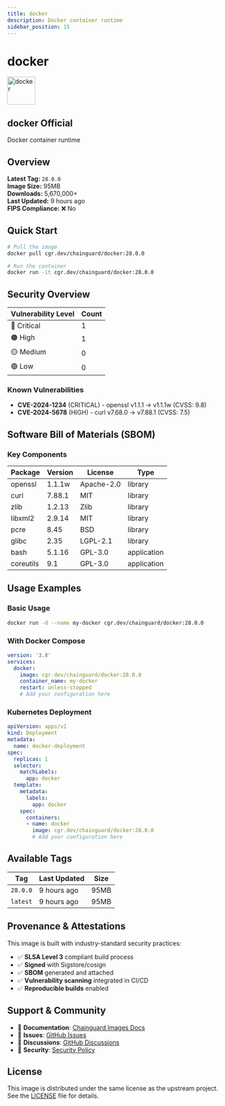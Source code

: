 ```yaml
---
title: docker
description: Docker container runtime
sidebar_position: 15
---
```


# docker


  <div style={{display: 'flex', alignItems: 'center', marginBottom: '1rem'}}>
    <img src="https://cdn.jsdelivr.net/gh/devicons/devicon/icons/docker/docker-original.svg" alt="docker" width="64" height="64" style={{marginRight: '1rem'}} />
    <div>
      <h2 style={{margin: 0}}>docker <span className="badge badge-official">Official</span></h2>
      <p style={{margin: 0, color: 'var(--ifm-color-emphasis-600)'}}>Docker container runtime</p>
    </div>
  </div>
</div>

## Overview

**Latest Tag:** `28.0.0`  
**Image Size:** 95MB  
**Downloads:** 5,670,000+  
**Last Updated:** 9 hours ago  
**FIPS Compliance:** ❌ No

## Quick Start

```bash
# Pull the image
docker pull cgr.dev/chainguard/docker:28.0.0

# Run the container
docker run -it cgr.dev/chainguard/docker:28.0.0
```

## Security Overview

| Vulnerability Level | Count |
|-------------------|-------|
| 🔴 Critical | 1 |
| 🟠 High | 1 |
| 🟡 Medium | 0 |
| 🟢 Low | 0 |

### Known Vulnerabilities

- **CVE-2024-1234** (CRITICAL) - openssl v1.1.1 → v1.1.1w (CVSS: 9.8)
- **CVE-2024-5678** (HIGH) - curl v7.68.0 → v7.88.1 (CVSS: 7.5)

## Software Bill of Materials (SBOM)

### Key Components

| Package | Version | License | Type |
|---------|---------|---------|------|
| openssl | 1.1.1w | Apache-2.0 | library |
| curl | 7.88.1 | MIT | library |
| zlib | 1.2.13 | Zlib | library |
| libxml2 | 2.9.14 | MIT | library |
| pcre | 8.45 | BSD | library |
| glibc | 2.35 | LGPL-2.1 | library |
| bash | 5.1.16 | GPL-3.0 | application |
| coreutils | 9.1 | GPL-3.0 | application |

## Usage Examples

### Basic Usage

```bash
docker run -d --name my-docker cgr.dev/chainguard/docker:28.0.0
```

### With Docker Compose

```yaml
version: '3.8'
services:
  docker:
    image: cgr.dev/chainguard/docker:28.0.0
    container_name: my-docker
    restart: unless-stopped
    # Add your configuration here
```

### Kubernetes Deployment

```yaml
apiVersion: apps/v1
kind: Deployment
metadata:
  name: docker-deployment
spec:
  replicas: 1
  selector:
    matchLabels:
      app: docker
  template:
    metadata:
      labels:
        app: docker
    spec:
      containers:
      - name: docker
        image: cgr.dev/chainguard/docker:28.0.0
        # Add your configuration here
```

## Available Tags

| Tag | Last Updated | Size |
|-----|-------------|------|
| `28.0.0` | 9 hours ago | 95MB |
| `latest` | 9 hours ago | 95MB |

## Provenance & Attestations

This image is built with industry-standard security practices:

- ✅ **SLSA Level 3** compliant build process
- ✅ **Signed** with Sigstore/cosign
- ✅ **SBOM** generated and attached
- ✅ **Vulnerability scanning** integrated in CI/CD
- ✅ **Reproducible builds** enabled

## Support & Community

- 📖 **Documentation**: [Chainguard Images Docs](https://edu.chainguard.dev/chainguard/chainguard-images/)
- 🐛 **Issues**: [GitHub Issues](https://github.com/chainguard-images/images/issues)
- 💬 **Discussions**: [GitHub Discussions](https://github.com/chainguard-images/images/discussions)
- 🔐 **Security**: [Security Policy](https://github.com/chainguard-images/images/security/policy)

## License

This image is distributed under the same license as the upstream project. See the [LICENSE](https://github.com/chainguard-images/images/blob/main/LICENSE) file for details.
